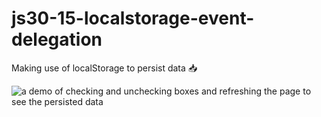 # js30-15-localstorage-event-delegation
Making use of localStorage to persist data :inbox_tray: 


![a demo of checking and unchecking boxes and refreshing the page to see the persisted data](finished-localstorage.gif)
